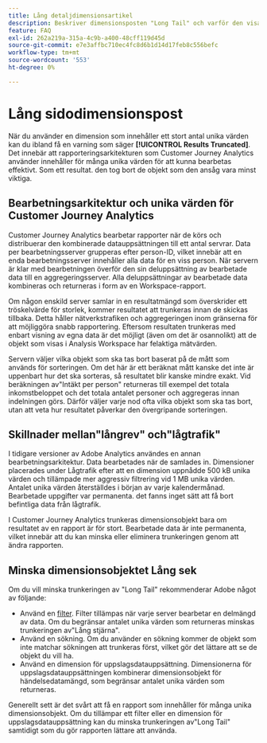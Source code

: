```yaml
---
title: Lång detaljdimensionsartikel
description: Beskriver dimensionsposten "Long Tail" och varför den visas i rapporter.
feature: FAQ
exl-id: 262a219a-315a-4c9b-a400-48cff119d45d
source-git-commit: e7e3affbc710ec4fc8d6b1d14d17feb8c556befc
workflow-type: tm+mt
source-wordcount: '553'
ht-degree: 0%

---
```


# Lång sidodimensionspost

När du använder en dimension som innehåller ett stort antal unika värden kan du ibland få en varning som säger **[!UICONTROL Results Truncated]**.  Det innebär att rapporteringsarkitekturen som Customer Journey Analytics använder innehåller för många unika värden för att kunna bearbetas effektivt. Som ett resultat. den tog bort de objekt som den ansåg vara minst viktiga.

## Bearbetningsarkitektur och unika värden för Customer Journey Analytics

Customer Journey Analytics bearbetar rapporter när de körs och distribuerar den kombinerade datauppsättningen till ett antal servrar. Data per bearbetningsserver grupperas efter person-ID, vilket innebär att en enda bearbetningsserver innehåller alla data för en viss person. När servern är klar med bearbetningen överför den sin deluppsättning av bearbetade data till en aggregeringsserver. Alla deluppsättningar av bearbetade data kombineras och returneras i form av en Workspace-rapport.

Om någon enskild server samlar in en resultatmängd som överskrider ett tröskelvärde för storlek, kommer resultatet att trunkeras innan de skickas tillbaka. Detta håller nätverkstrafiken och aggregeringen inom gränserna för att möjliggöra snabb rapportering.  Eftersom resultaten trunkeras med enbart visning av egna data är det möjligt (även om det är osannolikt) att de objekt som visas i Analysis Workspace har felaktiga mätvärden.

Servern väljer vilka objekt som ska tas bort baserat på de mått som används för sorteringen.  Om det här är ett beräknat mått kanske det inte är uppenbart hur det ska sorteras, så resultatet blir kanske mindre exakt.  Vid beräkningen av&quot;Intäkt per person&quot; returneras till exempel det totala inkomstbeloppet och det totala antalet personer och aggregeras innan indelningen görs. Därför väljer varje nod ofta vilka objekt som ska tas bort, utan att veta hur resultatet påverkar den övergripande sorteringen.

## Skillnader mellan&quot;långrev&quot; och&quot;lågtrafik&quot;

I tidigare versioner av Adobe Analytics användes en annan bearbetningsarkitektur. Data bearbetades när de samlades in. Dimensioner placerades under Lågtrafik efter att en dimension uppnådde 500 kB unika värden och tillämpade mer aggressiv filtrering vid 1 MB unika värden. Antalet unika värden återställdes i början av varje kalendermånad. Bearbetade uppgifter var permanenta. det fanns inget sätt att få bort befintliga data från lågtrafik.

I Customer Journey Analytics trunkeras dimensionsobjekt bara om resultatet av en rapport är för stort. Bearbetade data är inte permanenta, vilket innebär att du kan minska eller eliminera trunkeringen genom att ändra rapporten.

## Minska dimensionsobjektet Lång sek

Om du vill minska trunkeringen av &quot;Long Tail&quot; rekommenderar Adobe något av följande:

* Använd en [filter](/help/components/filters/create-filters.md). Filter tillämpas när varje server bearbetar en delmängd av data. Om du begränsar antalet unika värden som returneras minskas trunkeringen av&quot;Lång stjärna&quot;.
* Använd en sökning. Om du använder en sökning kommer de objekt som inte matchar sökningen att trunkeras först, vilket gör det lättare att se de objekt du vill ha.
* Använd en dimension för uppslagsdatauppsättning. Dimensionerna för uppslagsdatauppsättningen kombinerar dimensionsobjekt för händelsedatamängd, som begränsar antalet unika värden som returneras.

Generellt sett är det svårt att få en rapport som innehåller för många unika dimensionsobjekt. Om du tillämpar ett filter eller en dimension för uppslagsdatauppsättning kan du minska trunkeringen av&quot;Long Tail&quot; samtidigt som du gör rapporten lättare att använda.
